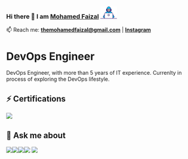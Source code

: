 ### Hi there 👋 I am [Mohamed Faizal](https://www.instagram.com/themohamedfaizal/) <img src="https://github.com/themohamedfaizal/themohamedfaizal/blob/main/Designs/Developer.gif" width="45px">



<!--
**iamfaizaljafer/iamfaizaljafer** is a ✨ _special_ ✨ repository because its `README.md` (this file) appears on your GitHub profile.

Here are some ideas to get you started:

- 🔭 I’m currently working on ...
- 🌱 I’m currently learning ...
- 👯 I’m looking to collaborate on ...
- 🤔 I’m looking for help with ...
- 💬 Ask me about ...
- 📫 How to reach me: ...
- 😄 Pronouns: ...
- ⚡ Fun fact: ...
-->

📫 Reach me: **themohamedfaizal@gmail.com** | **[Instagram](https://www.instagram.com/themohamedfaizal/)**


# DevOps Engineer

DevOps Engineer, with more than 5 years of IT experience. Currenlty in process of exploring the DevOps lifestyle.

## ⚡ Certifications


<img src="https://user-images.githubusercontent.com/91851332/141673202-686f7899-688d-416e-afac-a87950faa986.png" width="100px">

## 💬 Ask me about
<img src="https://user-images.githubusercontent.com/91851332/139103507-f4890e79-158c-4e8f-b59f-864cbc397467.png" width="145px"><img src="https://user-images.githubusercontent.com/91851332/141673734-8285c7cb-69a1-477d-bc00-24a54f96dd9f.PNG" width="105px"><img src="https://user-images.githubusercontent.com/91851332/141673355-f808ba5a-4c22-433f-8e59-a17e10c833c8.png" width="150px"><img src="https://user-images.githubusercontent.com/91851332/139105072-ed93ecf1-870e-4986-9ba2-ff987ae288e0.png" width="95px"> <img src="https://user-images.githubusercontent.com/91851332/139106156-df215edc-df09-427c-8975-3164ac4939c4.png" width="125px">


<!---
themohamedfaizal/themohamedfaizal is a ✨ special ✨ repository because its `README.md` (this file) appears on your GitHub profile.
You can click the Preview link to take a look at your changes.
--->
